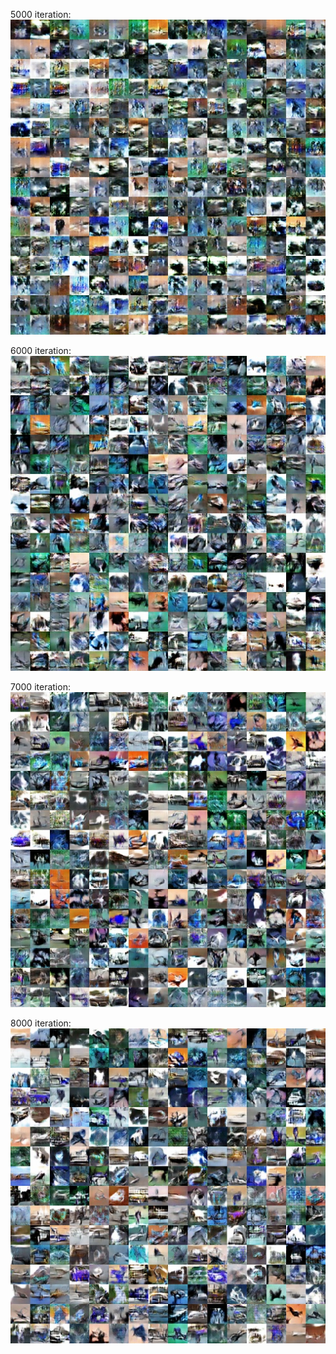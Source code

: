 5000 iteration: ![image](https://github.com/luhaofang/CACUE/blob/master/example/gan/img/test_5000.jpg)

6000 iteration: ![image](https://github.com/luhaofang/CACUE/blob/master/example/gan/img/test_6000.jpg)

7000 iteration: ![image](https://github.com/luhaofang/CACUE/blob/master/example/gan/img/test_7000.jpg)

8000 iteration: ![image](https://github.com/luhaofang/CACUE/blob/master/example/gan/img/test_8000.jpg)
